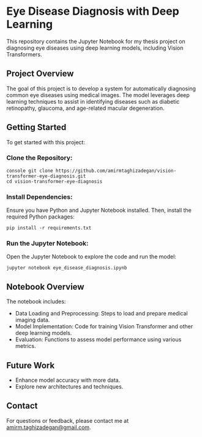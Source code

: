 # Eye Disease Diagnosis with Deep Learning

This repository contains the Jupyter Notebook for my thesis project on diagnosing eye diseases using deep learning models, including Vision Transformers.

## Project Overview
The goal of this project is to develop a system for automatically diagnosing common eye diseases using medical images. The model leverages deep learning techniques to assist in identifying diseases such as diabetic retinopathy, glaucoma, and age-related macular degeneration.

## Getting Started

To get started with this project:

### Clone the Repository:
```
console git clone https://github.com/amirmtaghizadegan/vision-transformer-eye-diagnosis.git
cd vision-transformer-eye-diagnosis
```

### Install Dependencies:
Ensure you have Python and Jupyter Notebook installed. Then, install the required Python packages:

```console
pip install -r requirements.txt
```

### Run the Jupyter Notebook:
Open the Jupyter Notebook to explore the code and run the model:
```console
jupyter notebook eye_disease_diagnosis.ipynb
```
## Notebook Overview

The notebook includes:
* Data Loading and Preprocessing: Steps to load and prepare medical imaging data.
* Model Implementation: Code for training Vision Transformer and other deep learning models.
* Evaluation: Functions to assess model performance using various metrics.

## Future Work

- Enhance model accuracy with more data.
- Explore new architectures and techniques.

## Contact

For questions or feedback, please contact me at amirm.taghizadegan@gmail.com.
